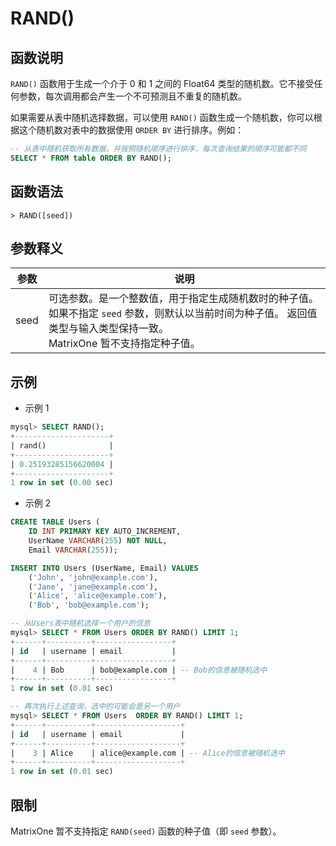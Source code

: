 # **RAND()**

## **函数说明**

`RAND()` 函数用于生成一个介于 0 和 1 之间的 Float64 类型的随机数。它不接受任何参数，每次调用都会产生一个不可预测且不重复的随机数。

如果需要从表中随机选择数据，可以使用 `RAND()` 函数生成一个随机数，你可以根据这个随机数对表中的数据使用 `ORDER BY` 进行排序。例如：

```sql
-- 从表中随机获取所有数据，并按照随机顺序进行排序，每次查询结果的顺序可能都不同
SELECT * FROM table ORDER BY RAND();
```

## **函数语法**

```
> RAND([seed])
```

## **参数释义**

|  参数   | 说明  |
|  ----  | ----  |
| seed | 可选参数。是一个整数值，用于指定生成随机数时的种子值。如果不指定 `seed` 参数，则默认以当前时间为种子值。 返回值类型与输入类型保持一致。<br> MatrixOne 暂不支持指定种子值。 |

## **示例**

- 示例 1

```sql
mysql> SELECT RAND();
+---------------------+
| rand()              |
+---------------------+
| 0.25193285156620004 |
+---------------------+
1 row in set (0.00 sec)
```

- 示例 2

```sql
CREATE TABLE Users (
    ID INT PRIMARY KEY AUTO_INCREMENT,
    UserName VARCHAR(255) NOT NULL,
    Email VARCHAR(255));

INSERT INTO Users (UserName, Email) VALUES
    ('John', 'john@example.com'),
    ('Jane', 'jane@example.com'),
    ('Alice', 'alice@example.com'),
    ('Bob', 'bob@example.com');

-- 从Users表中随机选择一个用户的信息
mysql> SELECT * FROM Users ORDER BY RAND() LIMIT 1;
+------+----------+-----------------+
| id   | username | email           |
+------+----------+-----------------+
|    4 | Bob      | bob@example.com | -- Bob的信息被随机选中
+------+----------+-----------------+
1 row in set (0.01 sec)

-- 再次执行上述查询，选中的可能会是另一个用户
mysql> SELECT * FROM Users  ORDER BY RAND() LIMIT 1;
+------+----------+-------------------+
| id   | username | email             |
+------+----------+-------------------+
|    3 | Alice    | alice@example.com | -- Alice的信息被随机选中
+------+----------+-------------------+
1 row in set (0.01 sec)
```

## **限制**

MatrixOne 暂不支持指定 `RAND(seed)` 函数的种子值（即 `seed` 参数）。
